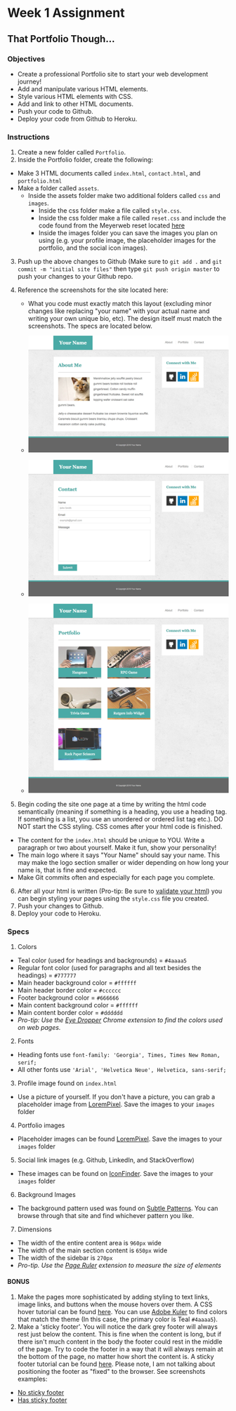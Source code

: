 # Week 1 Assignment

## That Portfolio Though...

### Objectives
* Create a professional Portfolio site to start your web development journey!
* Add and manipulate various HTML elements.
* Style various HTML elements with CSS.
* Add and link to other HTML documents.
* Push your code to Github.
* Deploy your code from Github to Heroku.

### Instructions
1. Create a new folder called `Portfolio`.
2. Inside the Portfolio folder, create the following: 
  + Make 3 HTML documents called `index.html`, `contact.html`, and `portfolio.html`
  + Make a folder called `assets`.
    + Inside the assets folder make two additional folders called `css` and `images`.
      + Inside the css folder make a file called `style.css`.
      + Inside the css folder make a file called `reset.css` and include the code found from the Meyerweb reset located [here](http://meyerweb.com/eric/tools/css/reset/reset.css)
      + Inside the images folder you can save the images you plan on using (e.g. your profile image, the placeholder images for the portfolio, and the social icon images).
3. Push up the above changes to Github (Make sure to `git add .` and `git commit -m "initial site files"` then type `git push origin master` to push your changes to your Github repo.
4. Reference the screenshots for the site located here:
    + What you code must exactly match this layout (excluding minor changes like replacing "your name" with your actual name and writing your own unique bio, etc). The design itself must match the screenshots. The specs are located below.
    
    + ![about page screenshot](homework_assets/screenshot-index.jpg "About Page Screenshot")

    + ![contact page screenshot](homework_assets/screenshot-contact.jpg "Contact Page Screenshot")

    + ![portfolio page screenshot](homework_assets/screenshot-portfolio.jpg "Portfolio Page Screenshot")

5. Begin coding the site one page at a time by writing the html code semantically (meaning if something is a heading, you use a heading tag. If something is a list, you use an unordered or ordered list tag etc.). DO NOT start the CSS styling. CSS comes after your html code is finished. 
  + The content for the `index.html` should be unique to YOU. Write a paragraph or two about yourself. Make it fun, show your personality!
  + The main logo where it says "Your Name" should say your name. This may make the logo section smaller or wider depending on how long your name is, that is fine and expected.
  + Make Git commits often and especially for each page you complete.
6. After all your html is written (Pro-tip: Be sure to [validate your html](https://validator.w3.org/#validate_by_input)) you can begin styling your pages using the `style.css` file you created.
7. Push your changes to Github.
8. Deploy your code to Heroku.

### Specs
1. Colors
  + Teal color (used for headings and backgrounds) = `#4aaaa5`
  + Regular font color (used for paragraphs and all text besides the headings) = `#777777`
  + Main header background color = `#ffffff`
  + Main header border color = `#cccccc`
  + Footer background color = `#666666`
  + Main content background color = `#ffffff`
  + Main content border color = `#dddddd`
  + *Pro-tip: Use the [Eye Dropper](https://chrome.google.com/webstore/detail/eye-dropper/hmdcmlfkchdmnmnmheododdhjedfccka) Chrome extension to find the colors used on web pages.*
2. Fonts
  + Heading fonts use `font-family: 'Georgia', Times, Times New Roman, serif;`
  + All other fonts use `'Arial', 'Helvetica Neue', Helvetica, sans-serif;`
3. Profile image found on `index.html`
  + Use a picture of yourself. If you don't have a picture, you can grab a placeholder image from [LoremPixel](http://lorempixel.com/). Save the images to your `images` folder
4. Portfolio images
  + Placeholder images can be found [LoremPixel](http://lorempixel.com/). Save the images to your `images` folder
5. Social link images (e.g. Github, LinkedIn, and StackOverflow)
  + These images can be found on [IconFinder](https://www.iconfinder.com/). Save the images to your `images` folder
6. Background Images
  + The background pattern used was found on [Subtle Patterns](http://subtlepatterns.com/). You can browse through that site and find whichever pattern you like.
7. Dimensions
  + The width of the entire content area is `960px` wide
  + The width of the main section content is `650px` wide
  + The width of the sidebar is `270px`
  + *Pro-tip. Use the [Page Ruler](https://chrome.google.com/webstore/detail/page-ruler/jlpkojjdgbllmedoapgfodplfhcbnbpn/related?hl=en) extension to measure the size of elements*


#### BONUS
1. Make the pages more sophisticated by adding styling to text links, image links, and buttons when the mouse hovers over them. A CSS hover tutorial can be found [here](http://www.codeitpretty.com/2013/06/how-to-use-css-hover-effects.html). You can use [Adobe Kuler](https://color.adobe.com/create/color-wheel/) to find colors that match the theme (In this case, the primary color is Teal `#4aaaa5`).
2. Make a 'sticky footer'. You will notice the dark grey footer will always rest just below the content. This is fine when the content is long, but if there isn't much content in the body the footer could rest in the middle of the page. Try to code the footer in a way that it will always remain at the bottom of the page, no matter how short the content is. A sticky footer tutorial can be found [here](http://ryanfait.com/html5-sticky-footer/). Please note, I am not talking about positioning the footer as "fixed" to the browser. See screenshots examples:
  + [No sticky footer](bonus_assets/nosticky.jpg)
  + [Has sticky footer](bonus_assets/stickyfooter.jpg)
